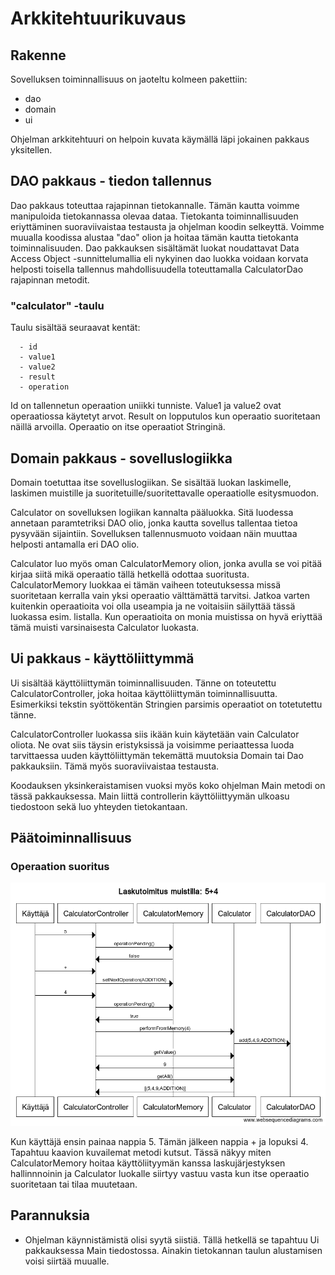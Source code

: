 # Arkkitehtuurikuvaus

## Rakenne

Sovelluksen toiminnallisuus on jaoteltu kolmeen pakettiin:
- dao
- domain
- ui

Ohjelman arkkitehtuuri on helpoin kuvata käymällä läpi jokainen pakkaus yksitellen.

## DAO pakkaus - tiedon tallennus

Dao pakkaus toteuttaa rajapinnan tietokannalle. Tämän kautta voimme manipuloida tietokannassa olevaa dataa. Tietokanta toiminnallisuuden eriyttäminen suoraviivaistaa testausta ja ohjelman koodin selkeyttä. Voimme muualla koodissa alustaa "dao" olion ja hoitaa tämän kautta tietokanta toiminnalisuuden. Dao pakkauksen sisältämät luokat noudattavat Data Access Object -sunnittelumallia eli nykyinen dao luokka voidaan korvata helposti toisella tallennus mahdollisuudella toteuttamalla CalculatorDao rajapinnan metodit. 

### "calculator" -taulu
Taulu sisältää seuraavat kentät:
```
  - id
  - value1
  - value2
  - result
  - operation
```

Id on tallennetun operaation uniikki tunniste. Value1 ja value2 ovat operaatiossa käytetyt arvot. Result on lopputulos kun operaatio suoritetaan näillä arvoilla. Operaatio on itse operaatiot Stringinä. 

## Domain pakkaus - sovelluslogiikka 

Domain toetuttaa itse sovelluslogiikan. Se sisältää luokan laskimelle, laskimen muistille ja suoritetuille/suoritettavalle operaatiolle esitysmuodon.

Calculator on sovelluksen logiikan kannalta pääluokka. Sitä luodessa annetaan paramtetriksi DAO olio, jonka kautta sovellus tallentaa tietoa pysyvään sijaintiin. Sovelluksen tallennusmuoto voidaan näin muuttaa helposti antamalla eri DAO olio.

Calculator luo myös oman CalculatorMemory olion, jonka avulla se voi pitää kirjaa siitä mikä operaatio tällä hetkellä odottaa suoritusta. CalculatorMemory luokkaa ei tämän vaiheen toteutuksessa missä suoritetaan kerralla vain yksi operaatio välttämättä tarvitsi. Jatkoa varten kuitenkin operaatioita voi olla useampia ja ne voitaisiin säilyttää tässä luokassa esim. listalla. Kun operaatioita on monia muistissa on hyvä eriyttää tämä muisti varsinaisesta Calculator luokasta. 

## Ui pakkaus - käyttöliittymmä

Ui sisältää käyttöliittymän toiminnallisuuden. Tänne on toteutettu CalculatorController, joka hoitaa käyttöliittymän toiminnallisuutta. Esimerkiksi tekstin syöttökentän Stringien parsimis operaatiot on totetutettu tänne.

CalculatorController luokassa siis ikään kuin käytetään vain Calculator oliota. Ne ovat siis täysin eristyksissä ja voisimme periaattessa luoda tarvittaessa uuden käyttöliittymän tekemättä muutoksia Domain tai Dao pakkauksiin. Tämä myös suoraviivaistaa testausta.

Koodauksen yksinkeraistamisen vuoksi myös koko ohjelman Main metodi on tässä pakkauksessa. Main liittä controllerin käyttöliittyymän ulkoasu tiedostoon sekä luo yhteyden tietokantaan.

## Päätoiminnallisuus

### Operaation suoritus

<img src="https://github.com/AlecSiikaluoma/ot-harjoitustyo/blob/master/dokumentaatio/Laskutoimitus%20muistilla_%205%2B4.png" />

Kun käyttäjä ensin painaa nappia 5. Tämän jälkeen nappia + ja lopuksi 4. Tapahtuu kaavion kuvailemat metodi kutsut. Tässä näkyy miten CalculatorMemory hoitaa käyttöliityymän kanssa laskujärjestyksen hallinnnoinin ja Calculator luokalle siirtyy vastuu vasta kun itse operaatio suoritetaan tai tilaa muutetaan. 

## Parannuksia

- Ohjelman käynnistämistä olisi syytä siistiä. Tällä hetkellä se tapahtuu Ui pakkauksessa Main tiedostossa. Ainakin tietokannan taulun alustamisen voisi siirtää muualle.

